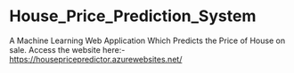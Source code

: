 # House_Price_Prediction_System
A Machine Learning Web Application Which Predicts the Price of House on sale.
Access the website here:- https://housepricepredictor.azurewebsites.net/
